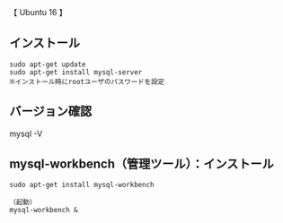【 Ubuntu 16 】
## インストール
```
sudo apt-get update
sudo apt-get install mysql-server
※インストール時にrootユーザのパスワードを設定
```

## バージョン確認
mysql -V



## mysql-workbench（管理ツール）：インストール
```
sudo apt-get install mysql-workbench

（起動）
mysql-workbench &
```
